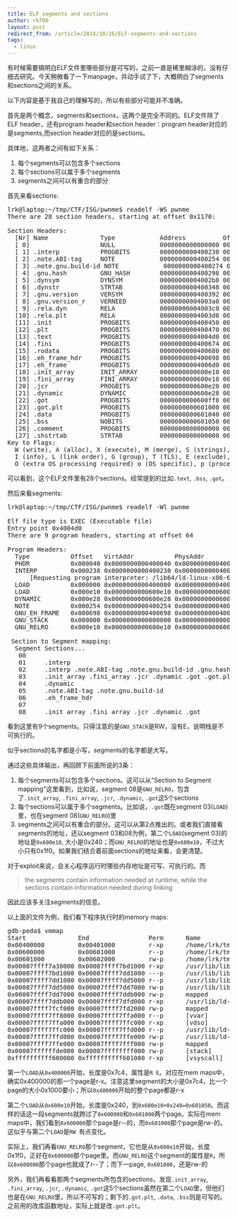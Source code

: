 ```yaml
---
title: ELF segments and sections
author: rk700
layout: post
redirect_from: /article/2014/10/26/ELF-segments-and-sections
tags:
  - linux
---
```


有时候需要搞明白ELF文件里哪些部分是可写的，之前一直是稀里糊涂的，没有仔细去研究。今天稍微看了一下manpage，并动手试了下，大概明白了segments和sections之间的关系。

以下内容是基于我自己的理解写的，所以有些部分可能并不准确。

首先是两个概念，segments和sections，这两个是完全不同的。ELF文件除了ELF header，还有program header和section header：program header对应的是segments,而section header对应的是sections。

具体地，这两者之间有如下关系：

1. 每个segments可以包含多个sections
2. 每个sections可以属于多个segments
3. segments之间可以有重合的部分

首先来看sections:
<pre>
lrk@laptop:~/tmp/CTF/ISG/pwnme$ readelf -WS pwnme 
There are 28 section headers, starting at offset 0x1170:

Section Headers:
  [Nr] Name              Type            Address          Off    Size   ES Flg Lk Inf Al
  [ 0]                   NULL            0000000000000000 000000 000000 00      0   0  0
  [ 1] .interp           PROGBITS        0000000000400238 000238 00001c 00   A  0   0  1
  [ 2] .note.ABI-tag     NOTE            0000000000400254 000254 000020 00   A  0   0  4
  [ 3] .note.gnu.build-id NOTE            0000000000400274 000274 000024 00   A  0   0  4
  [ 4] .gnu.hash         GNU_HASH        0000000000400298 000298 00001c 00   A  5   0  8
  [ 5] .dynsym           DYNSYM          00000000004002b8 0002b8 000090 18   A  6   1  8
  [ 6] .dynstr           STRTAB          0000000000400348 000348 000049 00   A  0   0  1
  [ 7] .gnu.version      VERSYM          0000000000400392 000392 00000c 02   A  5   0  2
  [ 8] .gnu.version_r    VERNEED         00000000004003a0 0003a0 000020 00   A  6   1  8
  [ 9] .rela.dyn         RELA            00000000004003c0 0003c0 000018 18   A  5   0  8
  [10] .rela.plt         RELA            00000000004003d8 0003d8 000078 18   A  5  12  8
  [11] .init             PROGBITS        0000000000400450 000450 00001a 00  AX  0   0  4
  [12] .plt              PROGBITS        0000000000400470 000470 000060 10  AX  0   0 16
  [13] .text             PROGBITS        00000000004004d0 0004d0 0001a2 00  AX  0   0 16
  [14] .fini             PROGBITS        0000000000400674 000674 000009 00  AX  0   0  4
  [15] .rodata           PROGBITS        0000000000400680 000680 000018 00   A  0   0  4
  [16] .eh_frame_hdr     PROGBITS        0000000000400698 000698 000034 00   A  0   0  4
  [17] .eh_frame         PROGBITS        00000000004006d0 0006d0 0000f4 00   A  0   0  8
  [18] .init_array       INIT_ARRAY      0000000000600e10 000e10 000008 00  WA  0   0  8
  [19] .fini_array       FINI_ARRAY      0000000000600e18 000e18 000008 00  WA  0   0  8
  [20] .jcr              PROGBITS        0000000000600e20 000e20 000008 00  WA  0   0  8
  [21] .dynamic          DYNAMIC         0000000000600e28 000e28 0001d0 10  WA  6   0  8
  [22] .got              PROGBITS        0000000000600ff8 000ff8 000008 08  WA  0   0  8
  [23] .got.plt          PROGBITS        0000000000601000 001000 000040 08  WA  0   0  8
  [24] .data             PROGBITS        0000000000601040 001040 000010 00  WA  0   0  8
  [25] .bss              NOBITS          0000000000601050 001050 000008 00  WA  0   0  1
  [26] .comment          PROGBITS        0000000000000000 001050 000024 01  MS  0   0  1
  [27] .shstrtab         STRTAB          0000000000000000 001074 0000f8 00      0   0  1
Key to Flags:
  W (write), A (alloc), X (execute), M (merge), S (strings), l (large)
  I (info), L (link order), G (group), T (TLS), E (exclude), x (unknown)
  O (extra OS processing required) o (OS specific), p (processor specific)
</pre>

可以看到，这个ELF文件里有28个sections。经常提到的比如`.text`, `.bss`, `.got`。


然后来看segments:
<pre>
lrk@laptop:~/tmp/CTF/ISG/pwnme$ readelf -Wl pwnme 

Elf file type is EXEC (Executable file)
Entry point 0x4004d0
There are 9 program headers, starting at offset 64

Program Headers:
  Type           Offset   VirtAddr           PhysAddr           FileSiz  MemSiz   Flg Align
  PHDR           0x000040 0x0000000000400040 0x0000000000400040 0x0001f8 0x0001f8 R E 0x8
  INTERP         0x000238 0x0000000000400238 0x0000000000400238 0x00001c 0x00001c R   0x1
      [Requesting program interpreter: /lib64/ld-linux-x86-64.so.2]
  LOAD           0x000000 0x0000000000400000 0x0000000000400000 0x0007c4 0x0007c4 R E 0x200000
  LOAD           0x000e10 0x0000000000600e10 0x0000000000600e10 0x000240 0x000248 RW  0x200000
  DYNAMIC        0x000e28 0x0000000000600e28 0x0000000000600e28 0x0001d0 0x0001d0 RW  0x8
  NOTE           0x000254 0x0000000000400254 0x0000000000400254 0x000044 0x000044 R   0x4
  GNU_EH_FRAME   0x000698 0x0000000000400698 0x0000000000400698 0x000034 0x000034 R   0x4
  GNU_STACK      0x000000 0x0000000000000000 0x0000000000000000 0x000000 0x000000 RW  0x10
  GNU_RELRO      0x000e10 0x0000000000600e10 0x0000000000600e10 0x0001f0 0x0001f0 R   0x1

 Section to Segment mapping:
  Segment Sections...
   00     
   01     .interp 
   02     .interp .note.ABI-tag .note.gnu.build-id .gnu.hash .dynsym .dynstr .gnu.version .gnu.version_r .rela.dyn .rela.plt .init .plt .text .fini .rodata .eh_frame_hdr .eh_frame 
   03     .init_array .fini_array .jcr .dynamic .got .got.plt .data .bss 
   04     .dynamic 
   05     .note.ABI-tag .note.gnu.build-id 
   06     .eh_frame_hdr
   07
   08     .init_array .fini_array .jcr .dynamic .got
</pre>

看到这里有9个segments。只得注意的是`GNU_STACK`是RW，没有E，说明栈是不可执行的。

似乎sections的名字都是小写，segments的名字都是大写。

通过这些具体输出，再回顾下前面所说的3条：

1. 每个segments可以包含多个sections。这可以从"Section to Segment mapping"这里看到，比如说，segment 08是`GNU_RELRO`，包含了`.init_array`, `.fini_array`, `.jcr`, `.dynamic`, `.got`这5个sections
2. 每个sections可以属于多个segments。比如说，`.got`既在segment 03(`LOAD`)里，也在segment 08(`GNU_RELRO`)里
3. segments之间可以有重合的部分。这可以从第2点推出的。或者我们直接看segments的地址，还以segment 03和08为例，第二个`LOAD`(segment 03)的地址是`0x600e10`, 大小是0x240；而`GNU_RELRO`的地址也是`0x600e10`，不过大小只有0x1f0。如果我们结合着前面sections的地址来看，会更清楚。


对于exploit来说，会关心程序运行时哪些内存地址是可写、可执行的。而

> the segments contain information needed at runtime, while the sections contain information needed during linking

因此应该多关注segments的信息。

以上面的文件为例，我们看下程序执行时的memory maps:
<pre>
gdb-peda$ vmmap
Start              End                Perm      Name
0x00400000         0x00401000         r-xp      /home/lrk/tmp/CTF/ISG/pwnme/pwnme
0x00600000         0x00601000         r--p      /home/lrk/tmp/CTF/ISG/pwnme/pwnme
0x00601000         0x00602000         rw-p      /home/lrk/tmp/CTF/ISG/pwnme/pwnme
0x00007ffff7a38000 0x00007ffff7bd1000 r-xp      /usr/lib/libc-2.20.so
0x00007ffff7bd1000 0x00007ffff7dd1000 ---p      /usr/lib/libc-2.20.so
0x00007ffff7dd1000 0x00007ffff7dd5000 r--p      /usr/lib/libc-2.20.so
0x00007ffff7dd5000 0x00007ffff7dd7000 rw-p      /usr/lib/libc-2.20.so
0x00007ffff7dd7000 0x00007ffff7ddb000 rw-p      mapped
0x00007ffff7ddb000 0x00007ffff7dfd000 r-xp      /usr/lib/ld-2.20.so
0x00007ffff7fcf000 0x00007ffff7fd2000 rw-p      mapped
0x00007ffff7ff8000 0x00007ffff7ffa000 r--p      [vvar]
0x00007ffff7ffa000 0x00007ffff7ffc000 r-xp      [vdso]
0x00007ffff7ffc000 0x00007ffff7ffd000 r--p      /usr/lib/ld-2.20.so
0x00007ffff7ffd000 0x00007ffff7ffe000 rw-p      /usr/lib/ld-2.20.so
0x00007ffff7ffe000 0x00007ffff7fff000 rw-p      mapped
0x00007ffffffde000 0x00007ffffffff000 rw-p      [stack]
0xffffffffff600000 0xffffffffff601000 r-xp      [vsyscall]
</pre>

第一个`LOAD`从`0x400000`开始，长度是0x7c4，属性是`R E`。对应在mem maps中，确实0x400000的那一个page是r-x。注意这里segment的大小是0x7c4，比一个page的大小0x1000要小；所以`0x400000`开始的整个page都是r-x

第二个`LOAD`从`0x600e10`开始，长度是0x240，到`0x600e10+0x240=0x601050`。而这样的话这一段segments就跨过了`0x600000`和`0x601000`两个page。实际在mem maps中，我们看到`0x600000`那个page是r--的，而`0x601000`那个page是rw-的。这似乎与第二个`LOAD`是`RW `有点变化。

实际上，我们再看`GNU_RELRO`那个segment，它也是从`0x600e10`开始，长度0x1f0，正好在`0x600000`那个page里。而`GNU_RELRO`这个segment的属性是`R`，所以`0x600000`那个page也就成了r--了；而下一page, `0x601000`，还是rw-的

另外，我们再看看那两个segments所包含的sections，发现`.init_array`, `.fini_array`, `.jcr`, `.dynamic`, `.got`这5个sections虽然在第二个`LOAD`里，但他们也是在`GNU_RELRO`里，所以不可写的；剩下的`.got.plt`, `.data`, `.bss`则是可写的。之前用的改库函数地址，实际上就是改`.got.plt`。
